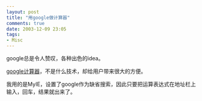 ```yaml
---
layout: post
title: "用google做计算器"
comments: true
date: 2003-12-09 23:05
tags:
- Misc
---
```

google总是令人赞叹，各种出色的idea。

[google计算器](http://www.google.com/intl/zh-CN/help/features.html#calculator)，不是什么技术，却给用户带来很大的方便。

我用的是MyIE，设置了google作为缺省搜索，因此只要把运算表达式在地址栏上输入，回车，结果就出来了。
